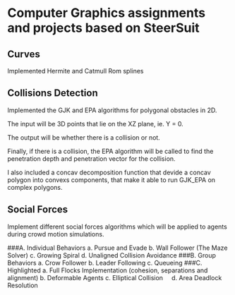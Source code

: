 # Computer Graphics assignments and projects based on SteerSuit

## Curves

Implemented Hermite and Catmull Rom splines 
 
## Collisions Detection

Implemented the GJK and EPA algorithms for polygonal obstacles in 2D. 

The input will be 3D points that lie on the XZ plane, ie. Y = 0.

The output will be whether there is a collision or not.

Finally, if there is a collision, the EPA algorithm will be called to find the penetration depth and
penetration vector for the collision.

I also included a concav decomposition function that devide a concav polygon into convexs components,
that make it able to run GJK_EPA on complex polygons.

## Social Forces

Implement different social forces algorithms which will be applied to agents during crowd motion simulations. 

###A. Individual Behaviors
      a. Pursue and Evade
      b. Wall Follower (The Maze Solver)
      c. Growing Spiral
      d. Unaligned Collision Avoidance
###B. Group Behaviors
      a. Crow Follower
      b. Leader Following
      c. Queueing
###C. Highlighted
      a. Full Flocks Implementation (cohesion, separations and alignment) 
      b. Deformable Agents
      c. Elliptical Collision
      d. Area Deadlock Resolution 
